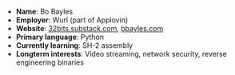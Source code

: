 * __Name__: Bo Bayles
* __Employer__: Wurl (part of Applovin)
* __Website__: [32bits.substack.com](https://32bits.substack.com), [bbayles.com](https://www.bbayles.com/)
* __Primary language__: Python
* __Currently learning__: SH-2 assembly
* __Longterm interests__: Video streaming, network security, reverse engineering binaries
